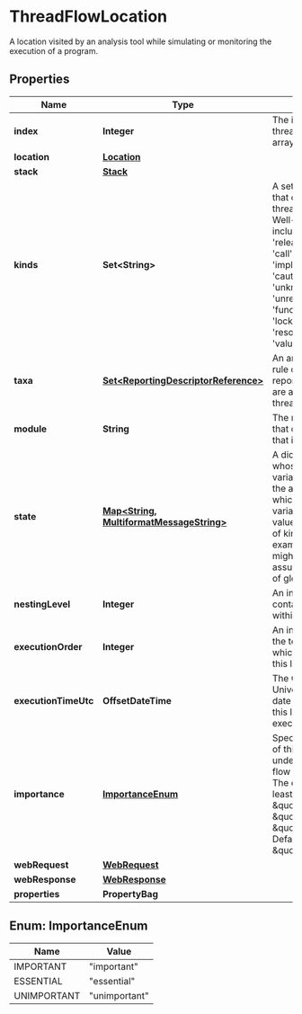 

# ThreadFlowLocation

A location visited by an analysis tool while simulating or monitoring the execution of a program.

## Properties

| Name | Type | Description | Notes |
|------------ | ------------- | ------------- | -------------|
|**index** | **Integer** | The index within the run threadFlowLocations array. |  [optional] |
|**location** | [**Location**](Location.md) |  |  [optional] |
|**stack** | [**Stack**](Stack.md) |  |  [optional] |
|**kinds** | **Set&lt;String&gt;** | A set of distinct strings that categorize the thread flow location. Well-known kinds include &#39;acquire&#39;, &#39;release&#39;, &#39;enter&#39;, &#39;exit&#39;, &#39;call&#39;, &#39;return&#39;, &#39;branch&#39;, &#39;implicit&#39;, &#39;false&#39;, &#39;true&#39;, &#39;caution&#39;, &#39;danger&#39;, &#39;unknown&#39;, &#39;unreachable&#39;, &#39;taint&#39;, &#39;function&#39;, &#39;handler&#39;, &#39;lock&#39;, &#39;memory&#39;, &#39;resource&#39;, &#39;scope&#39; and &#39;value&#39;. |  [optional] |
|**taxa** | [**Set&lt;ReportingDescriptorReference&gt;**](ReportingDescriptorReference.md) | An array of references to rule or taxonomy reporting descriptors that are applicable to the thread flow location. |  [optional] |
|**module** | **String** | The name of the module that contains the code that is executing. |  [optional] |
|**state** | [**Map&lt;String, MultiformatMessageString&gt;**](MultiformatMessageString.md) | A dictionary, each of whose keys specifies a variable or expression, the associated value of which represents the variable or expression value. For an annotation of kind &#39;continuation&#39;, for example, this dictionary might hold the current assumed values of a set of global variables. |  [optional] |
|**nestingLevel** | **Integer** | An integer representing a containment hierarchy within the thread flow. |  [optional] |
|**executionOrder** | **Integer** | An integer representing the temporal order in which execution reached this location. |  [optional] |
|**executionTimeUtc** | **OffsetDateTime** | The Coordinated Universal Time (UTC) date and time at which this location was executed. |  [optional] |
|**importance** | [**ImportanceEnum**](#ImportanceEnum) | Specifies the importance of this location in understanding the code flow in which it occurs. The order from most to least important is \&quot;essential\&quot;, \&quot;important\&quot;, \&quot;unimportant\&quot;. Default: \&quot;important\&quot;. |  [optional] |
|**webRequest** | [**WebRequest**](WebRequest.md) |  |  [optional] |
|**webResponse** | [**WebResponse**](WebResponse.md) |  |  [optional] |
|**properties** | **PropertyBag** |  |  [optional] |



## Enum: ImportanceEnum

| Name | Value |
|---- | -----|
| IMPORTANT | &quot;important&quot; |
| ESSENTIAL | &quot;essential&quot; |
| UNIMPORTANT | &quot;unimportant&quot; |




